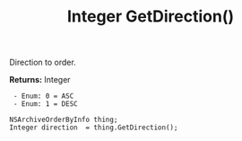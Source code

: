 ﻿---
uid: crmscript_ref_NSArchiveOrderByInfo_GetDirection
title: Integer GetDirection()
intellisense: NSArchiveOrderByInfo.GetDirection
keywords: NSArchiveOrderByInfo, GetDirection
so.topic: reference
---

Direction to order.

**Returns:** Integer

     - Enum: 0 = ASC 
     - Enum: 1 = DESC 

```crmscript
NSArchiveOrderByInfo thing;
Integer direction  = thing.GetDirection();
```


